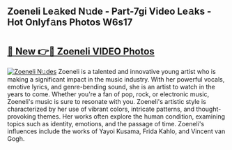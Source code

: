 ## Zoeneli Le𝚊ked N𝚞de - Part-7gi Video Le𝚊ks - Hot Onlyf𝚊ns Photos W6s17

# <h2><a href="http://ac37043.deff.icu/?id=Zoeneli">🔗 New 👉🔴 Zoeneli VIDEO Photos</a></h2>

[![Zoeneli N𝚞des](https://i.imgur.com/rIISA9y.gif)](http://ac37043.deff.icu/?id=Zoeneli)
Zoeneli is a talented and innovative young artist who is making a significant impact in the music industry. With her powerful vocals, emotive lyrics, and genre-bending sound, she is an artist to watch in the years to come. Whether you're a fan of pop, rock, or electronic music, Zoeneli's music is sure to resonate with you. Zoeneli's artistic style is characterized by her use of vibrant colors, intricate patterns, and thought-provoking themes. Her works often explore the human condition, examining topics such as identity, emotions, and the passage of time. Zoeneli's influences include the works of Yayoi Kusama, Frida Kahlo, and Vincent van Gogh.
